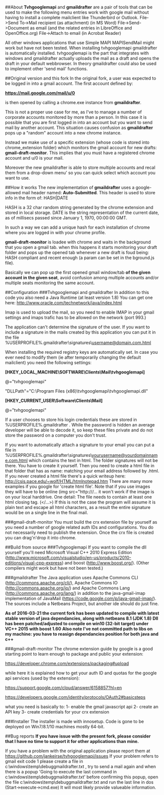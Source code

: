 ##About
**Tvhgooglemapi** and **gmaildrafter** are a pair of tools that can be used to 
make the following menu entries work with google mail without having to install 
a complete mailclient like Thunderbird or Outlook.
 File->Send To->Mail recipient (as attachment) (in MS Word)
 File->Send->Document as email (and the related entries in LibreOffice and 
 OpenOffice.org)
 File->Attach to email (in Acrobat Reader)
 
All other windows applications that use Simple MAPI MAPISendMail might work but 
have not been tested.
When installing tvhgooglemapi gmaildrafter is automatically installed. 
tvhgooglemapi is the part that integrates with windows and gmaildrafter actually
uploads the mail as a draft and opens the draft in your default webbrowser. 
In theory gmaildrafter could also be used to implement other 'send mail' 
functions. 

##Original version and this fork
In the original fork, a user was expected to be logged in into a gmail account.
The first account defined by: 

__https://mail.google.com/mail/u/0__

is then opened by calling a chrome.exe instance from **gmaildrafter**.

This is not a proper use case for me, as I've to manage a number of corporate accounts
monitored by more than a person. In this case it is possible that you are first 
logged in into an account but you want to send mail by another account.
This situation causes confusion as **gmaildrafter** pops up a "random" account into
a new chrome instance.

Instead we make use of a specific extension (whose code is stored into chrome_extension folder) 
which monitors the gmail account for new drafts: **gmail-draft-monitor**. 
This implies that you must have a registered chrome account and u/0 is your mail.

Moreover the new gmaildrafter is able to store multiple accounts and recal them 
from a drop-down menu' so you can quick select which account you want to use.

##How it works
The new implementation of **gmaildrafter**
uses a google-allowed mail header named: __Auto-Submitted__.
This header is used to store info in the form of: HASH|DATE

HASH is a 32 char random string generated by the chrome extension and stored in 
local storage. DATE is the string representation of the current date, as of millisecs 
passed since January 1, 1970, 00:00:00 GMT.

In such a way we can add a unique hash for each installation of chrome where you
are logged in with your chrome profile. 

**gmail-draft-monitor** is loadee with chrome and waits in the background that 
you open a gmail tab. when this happens it starts monitoring your draft folder
and pops up the opened tab whenever a new draft is foud being:
HASH compliant and recent enough (a param can be set in the bground.js file).

Basically we can pop up the first opened gmail window/tab __of the given account in 
the given seat__,
avoid confusion among multiple accounts and/or multiple seats monitoring the same account.

##Configuration 
###Tvhgooglemapi and gmaildrafter
In addition to this code you also need a Java Runtime (at least version 1.8)
You can get one here: http://www.oracle.com/technetwork/java/index.html  

Imap is used to upload the mail, so you need to enable IMAP in your gmail 
settings and imaps trafic has to be allowed on the network (port 993.)

The application can't determine the signature of the user. If you want to 
include a signature in the mails created by this application you can put 
it in the file %USERPROFILE%\.gmaildrafter\signatures\username@domain.com.html

When installing the required registry keys are automatically set. 
In case you ever need to modify them (ie after temporarily changing the default 
mailclient) you need the following settings:

**[HKEY_LOCAL_MACHINE\SOFTWARE\Clients\Mail\tvhgooglemapi]**

@="tvhgooglemapi"

"DLLPath"="C:\\Program Files (x86)\\tvhgooglemapi\\tvhgooglemapi.dll"

**[HKEY_CURRENT_USER\Software\Clients\Mail]**

@="tvhgooglemapi"

If a user chooses to store his login credentials these are stored in 
%USERPROFILE%\.gmaildrafter . While the password is hidden an average developer 
will be able to decode it, so keep these files private and do not store the 
password on a computer you don't trust. 

If you want to automatically attach a signature to your email you can put a file 
in %USERPROFILE%\.gmaildrafter\signatures\yourusername@yourdomainname.com.html 
which contains the text in html.
The folder signatures will not be there. You have to create it yourself. Then 
you need to create a html file in that folder that has as name:
matching your email address followed by .html. 
If you never created a html file there's a quick writeup here: 
http://csis.pace.edu/~wolf/HTML/htmlnotepad.htm
There are many more examples if you google for 'create html file'. 
Note that if you use images they will have to be online (img src="http:///... it 
won't work if the image is on your local harddrive.
One detail: The file needs to contain at least one html closing tag. (</...>)
If this is not the case the program will assume it is plain text and escape all 
html characters, as a result the entire signature would be on a single line in 
the final mail.

###gmail-draft-monitor
You must build the crx extension file by yourself as you need a number of google
related auth IDs and configurations. You do not necessarily need to publish
the extension. Once the crx file is created you can drag'n'drop it into chrome.

##Build from source
###Tvhgooglemapi
If you want to compile the dll yourself you'll need Microsoft Visual C++ 2010 
Express Edition 
(http://www.microsoft.com/visualstudio/en-us/products/2010-editions/visual-cpp-express) 
and boost (http://www.boost.org/). (Other compilers might work but have not been 
tested.)

###gmaildrafter
The Java application uses Apache Commons CLI (http://commons.apache.org/cli/), 
Apache Commons IO (http://commons.apache.org/io/) and Apache Commons Lang
(http://commons.apache.org/lang/) in addition to the java-gmail-imap 
implementation of JavaMail (https://code.google.com/p/java-gmail-imap/). 
The sources include a Netbeans Project, but another ide should do just fine.

**As of 2016-03-21 the current fork has been updated to compile with latest stable
version of java dependancies, along with netbeans 8.1 (JDK 1.8)**
**Dll has been patched/adjusted to compile on win10 (32-bit target) under VC++ 2015
with boost 1.60**
**Also note I've not committed path to libs on my machine: you have to reasign
dependancies position for both java and c++**

###gmail-draft-monitor
The chrome extension guide by google is a good starting point to learn enough to
 package and public your extension:

https://developer.chrome.com/extensions/packaging#upload

while here it is explained how to get your auth ID and quotas for the google api
services (used by the extension):

https://support.google.com/cloud/answer/6158857?hl=en

https://developers.google.com/identity/protocols/OAuth2#basicsteps

what you need is basically to:
1- enable the gmail javascript api
2- create an API key
3- create credentials for your crx extension

###Installer
The installer is made with innosetup. Code is gone to be deployed on Win7/8.1/10
machines mostly 64-bit.

##Bug reports
**If you have issue with the present fork, please consider that I have no time to 
support it for other applications than mine.**

If you have a problem with the original application please report them at 
https://github.com/jankeirse/tvhgooglemapi/issues 
If your problem refers to gmail exit code 1 please create a file in 
c:\windows\temp\debuggmaildrafter.txt , try to send a mail again and when there 
is a popup 
'Going to execute the last command in c:\windows\temp\debuggmaildrafter.txt'
before confirming this popup, open the file 
c:\windows\temp\debuggmaildrafter.txt and run the last line in dos 
(Start->execute->cmd.exe)
It will most likely provide valueable information.
